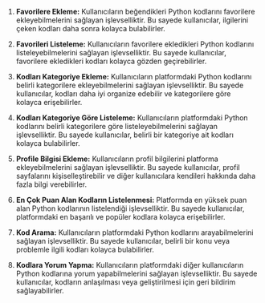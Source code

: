 1. **Favorilere Ekleme:**
   Kullanıcıların beğendikleri Python kodlarını favorilere ekleyebilmelerini sağlayan işlevselliktir. Bu sayede kullanıcılar, ilgilerini çeken kodları daha sonra kolayca bulabilirler.

2. **Favorileri Listeleme:**
   Kullanıcıların favorilere ekledikleri Python kodlarını listeleyebilmelerini sağlayan işlevselliktir. Bu sayede kullanıcılar, favorilere ekledikleri kodları kolayca gözden geçirebilirler.

3. **Kodları Kategoriye Ekleme:**
   Kullanıcıların platformdaki Python kodlarını belirli kategorilere ekleyebilmelerini sağlayan işlevselliktir. Bu sayede kullanıcılar, kodları daha iyi organize edebilir ve kategorilere göre kolayca erişebilirler.

4. **Kodları Kategoriye Göre Listeleme:**
   Kullanıcıların platformdaki Python kodlarını belirli kategorilere göre listeleyebilmelerini sağlayan işlevselliktir. Bu sayede kullanıcılar, belirli bir kategoriye ait kodları kolayca bulabilirler.

5. **Profile Bilgisi Ekleme:**
   Kullanıcıların profil bilgilerini platforma ekleyebilmelerini sağlayan işlevselliktir. Bu sayede kullanıcılar, profil sayfalarını kişiselleştirebilir ve diğer kullanıcılara kendileri hakkında daha fazla bilgi verebilirler.

6. **En Çok Puan Alan Kodların Listelenmesi:**
   Platformda en yüksek puan alan Python kodlarının listelendiği işlevselliktir. Bu sayede kullanıcılar, platformdaki en başarılı ve popüler kodlara kolayca erişebilirler.

7. **Kod Arama:**
   Kullanıcıların platformdaki Python kodlarını arayabilmelerini sağlayan işlevselliktir. Bu sayede kullanıcılar, belirli bir konu veya problemle ilgili kodları kolayca bulabilirler.

8. **Kodlara Yorum Yapma:**
   Kullanıcıların platformdaki diğer kullanıcıların Python kodlarına yorum yapabilmelerini sağlayan işlevselliktir. Bu sayede kullanıcılar, kodların anlaşılması veya geliştirilmesi için geri bildirim sağlayabilirler.
